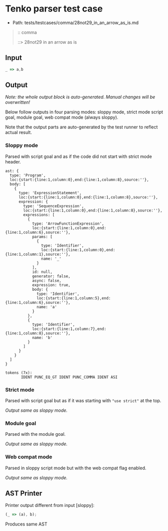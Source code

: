 # Tenko parser test case

- Path: tests/testcases/comma/28not29_in_an_arrow_as_is.md

> :: comma
>
> ::> 28not29 in an arrow as is

## Input

`````js
_ => a,b
`````

## Output

_Note: the whole output block is auto-generated. Manual changes will be overwritten!_

Below follow outputs in four parsing modes: sloppy mode, strict mode script goal, module goal, web compat mode (always sloppy).

Note that the output parts are auto-generated by the test runner to reflect actual result.

### Sloppy mode

Parsed with script goal and as if the code did not start with strict mode header.

`````
ast: {
  type: 'Program',
  loc:{start:{line:1,column:0},end:{line:1,column:8},source:''},
  body: [
    {
      type: 'ExpressionStatement',
      loc:{start:{line:1,column:0},end:{line:1,column:8},source:''},
      expression: {
        type: 'SequenceExpression',
        loc:{start:{line:1,column:0},end:{line:1,column:8},source:''},
        expressions: [
          {
            type: 'ArrowFunctionExpression',
            loc:{start:{line:1,column:0},end:{line:1,column:6},source:''},
            params: [
              {
                type: 'Identifier',
                loc:{start:{line:1,column:0},end:{line:1,column:1},source:''},
                name: '_'
              }
            ],
            id: null,
            generator: false,
            async: false,
            expression: true,
            body: {
              type: 'Identifier',
              loc:{start:{line:1,column:5},end:{line:1,column:6},source:''},
              name: 'a'
            }
          },
          {
            type: 'Identifier',
            loc:{start:{line:1,column:7},end:{line:1,column:8},source:''},
            name: 'b'
          }
        ]
      }
    }
  ]
}

tokens (7x):
       IDENT PUNC_EQ_GT IDENT PUNC_COMMA IDENT ASI
`````

### Strict mode

Parsed with script goal but as if it was starting with `"use strict"` at the top.

_Output same as sloppy mode._

### Module goal

Parsed with the module goal.

_Output same as sloppy mode._

### Web compat mode

Parsed in sloppy script mode but with the web compat flag enabled.

_Output same as sloppy mode._

## AST Printer

Printer output different from input [sloppy]:

````js
(_ => (a), b);
````

Produces same AST
